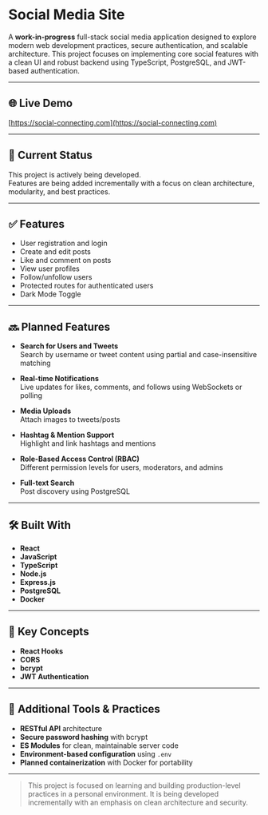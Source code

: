 # Social Media Site

A **work-in-progress** full-stack social media application designed to explore modern web development practices, secure authentication, and scalable architecture. This project focuses on implementing core social features with a clean UI and robust backend using TypeScript, PostgreSQL, and JWT-based authentication.

---

## 🌐 Live Demo

[https://social-connecting.com](https://social-connecting.com)

---

## 🚧 Current Status

This project is actively being developed.  
Features are being added incrementally with a focus on clean architecture, modularity, and best practices.

---

## ✅ Features

- User registration and login
- Create and edit posts
- Like and comment on posts
- View user profiles
- Follow/unfollow users
- Protected routes for authenticated users
- Dark Mode Toggle

---

## 🔜 Planned Features

- **Search for Users and Tweets**  
  Search by username or tweet content using partial and case-insensitive matching

- **Real-time Notifications**  
  Live updates for likes, comments, and follows using WebSockets or polling

- **Media Uploads**  
  Attach images to tweets/posts

- **Hashtag & Mention Support**  
  Highlight and link hashtags and mentions

- **Role-Based Access Control (RBAC)**  
  Different permission levels for users, moderators, and admins

- **Full-text Search**  
  Post discovery using PostgreSQL

---

## 🛠 Built With

- **React**
- **JavaScript**
- **TypeScript**
- **Node.js**
- **Express.js**
- **PostgreSQL**
- **Docker**

---

## 🧠 Key Concepts

- **React Hooks**
- **CORS**
- **bcrypt**
- **JWT Authentication**

---

## 🧩 Additional Tools & Practices

- **RESTful API** architecture
- **Secure password hashing** with bcrypt
- **ES Modules** for clean, maintainable server code
- **Environment-based configuration** using `.env`
- **Planned containerization** with Docker for portability

---

> This project is focused on learning and building production-level practices in a personal environment. It is being developed incrementally with an emphasis on clean architecture and security.

